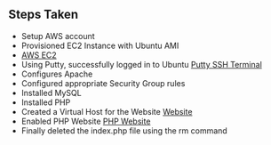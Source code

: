 ## Steps Taken
* Setup AWS account
* Provisioned EC2 Instance with Ubuntu AMI
* [AWS EC2](https://drive.google.com/file/d/1jbWyrcIFRMqqKBG_fOs6H_A8_p0Knk4S/view?usp=sharing)
* Using Putty, successfully logged in to Ubuntu [Putty SSH Terminal](https://drive.google.com/file/d/1nlH_CbGcZh9mMW22iQr3y0graqxTgY44/view?usp=sharing)
* Configures Apache
* Configured appropriate Security Group rules
* Installed MySQL
* Installed PHP
* Created a Virtual Host for the Website [Website](https://drive.google.com/file/d/1yGPj-4v6TvoSOit5NLfuRGFlzETlCojm/view?usp=sharing)
* Enabled PHP Website [PHP Website](https://drive.google.com/file/d/1jL-fhMJTQ2swXM1bAjSIbc2D3eFPc8I5/view?usp=sharing)
* Finally deleted the index.php file using the rm command
